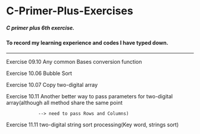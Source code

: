 # C-Primer-Plus-Exercises

##### C primer plus 6th exercise. 

#### To record my learning experience and codes I have typed down.

------------------------------------------------------------------

Exercise 09.10  Any common Bases conversion function

Exercise 10.06  Bubble Sort

Exercise 10.07  Copy two-digital array

Exercise 10.11  Another  better way to pass parameters for two-digital array(although all method share the same point

                --> need to pass Rows and Columns)

Exercise 11.11  two-digital string  sort processing(Key word, strings sort)

